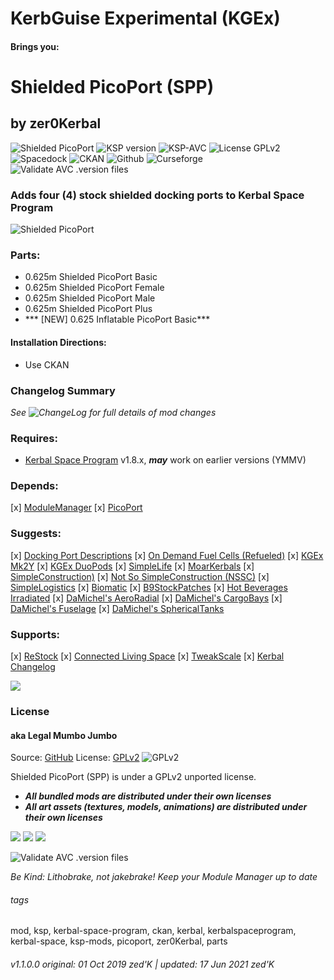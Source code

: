 <!-- Readme.md v1.0.0.2
Shielded PicoPort (SPP)
created: 01 Oct 19
updated: 2020 03 06 -->
# KerbGuise Experimental (KGEx)
#### Brings you:
<!-- Download on SpaceDock or Github or Curseforge. Also available on CKAN. -->

# Shielded PicoPort (SPP)
## by zer0Kerbal

![Shielded PicoPort](https://img.shields.io/github/v/release/zer0Kerbal/ShieldedPicoPort?include_prereleases-red?style=plastic) ![KSP version](https://img.shields.io/endpoint?url=https://raw.githubusercontent.com/zer0Kerbal/DockingPortDescriptions/master/json/ksp.json?style=plastic) ![KSP-AVC](https://img.shields.io/badge/KSP-AVC--supported-brightgreen.svg?style=plastic) ![License GPLv2](https://img.shields.io/badge/license-GPLv2-lightgrey?style=plastic)  
![Spacedock](https://img.shields.io/badge/SpaceDock-listed-blue.svg?style=plastic) ![CKAN](https://img.shields.io/badge/CKAN-indexed-blue.svg?style=plastic) ![Github](https://img.shields.io/badge/Github-indexed-blue.svg?style=plastic) ![Curseforge](https://img.shields.io/badge/CurseForge-listed-blue.svg?style=plastic)  
![Validate AVC .version files](https://github.com/zer0Kerbal/ShieldedPicoPort/workflows/Validate%20AVC%20.version%20files/badge.svg)

### Adds four  (4) stock shielded docking ports to Kerbal Space Program

![Shielded PicoPort](https://i.postimg.cc/25yWTZDG/Re-Stock-01-500x500.png)

### Parts:
 - 0.625m Shielded PicoPort Basic  
 - 0.625m Shielded PicoPort Female  
 - 0.625m Shielded PicoPort Male  
 - 0.625m Shielded PicoPort Plus  
 - *** [NEW] 0.625 Inflatable PicoPort Basic***  

#### Installation Directions:
- Use CKAN

### Changelog Summary
*See ![ChangeLog](https://github.com/zer0Kerbal/ShieldedPicoPort/Changelog.cfg) for full details of mod changes*

### Requires:
- [Kerbal Space Program](https://kerbalspaceprogram.com) v1.8.x, ***may*** work on earlier versions (YMMV)

### Depends:
 [x]  [ModuleManager](http://forum.kerbalspaceprogram.com/index.php?/topic/50533-*)
 [x]  [PicoPort](https://forum.kerbalspaceprogram.com/index.php?/topic/190319-*)

### Suggests:
 [x]  [Docking Port Descriptions](https://github.com/zer0Kerbal/KGEx/MM-Patches/DockingPortDescriptions)
 [x]  [On Demand Fuel Cells (Refueled)](https://forum.kerbalspaceprogram.com/index.php?/topic/187625-*)
 [x]  [KGEx Mk2Y](https://forum.kerbalspaceprogram.com/index.php?/topic/192095-*)
 [x]  [KGEx DuoPods](https://forum.kerbalspaceprogram.com/index.php?/topic/192094-*)
 [x]  [SimpleLife](https://forum.kerbalspaceprogram.com/index.php?/topic/191526-*)
 [x]  [MoarKerbals](https://forum.kerbalspaceprogram.com/index.php?/topic/191525-*)
 [x]  [SimpleConstruction)](https://forum.kerbalspaceprogram.com/index.php?/topic/191424-ksp-*)
 [x]  [Not So SimpleConstruction (NSSC)](https://forum.kerbalspaceprogram.com/index.php?/topic/191504-*)
 [x]  [SimpleLogistics](https://forum.kerbalspaceprogram.com/index.php?/topic/191045-*/)
 [x]  [Biomatic](https://forum.kerbalspaceprogram.com/index.php?/topic/191426-*)
 [x]  [B9StockPatches](https://forum.kerbalspaceprogram.com/index.php?/topic/190870-*)
 [x]  [Hot Beverages Irradiated](https://github.com/zer0Kerbal/HotBeverageIrradiated)
 [x]  [DaMichel's AeroRadial](https://spacedock.info/mod/2338)
 [x]  [DaMichel's CargoBays](https://spacedock.info/mod/2339)
 [x]  [DaMichel's Fuselage](https://spacedock.info/mod/2340)
 [x]  [DaMichel's SphericalTanks](https://spacedock.info/mod/2342)

### Supports:
 [x]  [ReStock](https://forum.kerbalspaceprogram.com/index.php?/topic/182679-*)
 [x]  [Connected Living Space](http://forum.kerbalspaceprogram.com/index.php?/topic/109972-*)
 [x]  [TweakScale](https://forum.kerbalspaceprogram.com/index.php?/topic/179030-*)
 [x]  [Kerbal Changelog](https://forum.kerbalspaceprogram.com/index.php?/topic/179207-*)


<a href="https://forum.kerbalspaceprogram.com/index.php?/topic/83212-*" target="_blank"><img src="https://i.imgur.com/YdYfStN.jpg"/></a>

### License
#### aka Legal Mumbo Jumbo
Source: [GitHub](https://github.com/zer0Kerbal/DockingPortDescriptions)
License: [GPLv2](https://www.gnu.org/licenses/gpl-2.0-standalone.html "GPLv2") ![GPLv2]( https://i.postimg.cc/9FrwMgK6/GPL-17x17.png "GPLv2")<br>

Shielded PicoPort (SPP) is under a GPLv2 unported license.  

- ***All bundled mods are distributed under their own licenses***<br>
- ***All art assets (textures, models, animations) are distributed under their own licenses*** 

<a href="https://github.com/zer0Kerbal/ShieldedPicoPort/releases/latest" target="_blank"><img src="https://i.imgur.com/RE4Ppr9.png"/></a>
<a href="https://spacedock.info/mod/2245" target="_blank"><img src="https://i.imgur.com/m0a7tn2.png"/></a>
<a href="https://www.curseforge.com/kerbal/ksp-mods/spp" target="_blank"><img src="https://i.postimg.cc/RZNyB5vP/Download-On-Curse.png"/></a>  

![Validate AVC .version files](https://github.com/zer0Kerbal/ShieldedPicoPort/workflows/Validate%20AVC%20.version%20files/badge.svg)

 *Be Kind: Lithobrake, not jakebrake! Keep your Module Manager up to date*

###### tags
mod, ksp, kerbal-space-program, ckan, kerbal, kerbalspaceprogram, kerbal-space, ksp-mods, picoport, zer0Kerbal, parts

 ###### v1.1.0.0 original: 01 Oct 2019 zed'K | updated: 17 Jun 2021 zed'K
<!--
GPLv2
zer0Kerbal-->
